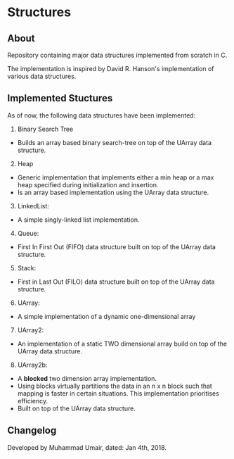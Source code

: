 # Structures

## About

Repository containing major data structures implemented from scratch in C.

The implementation is inspired by David R. Hanson's implementation of various data structures.

## Implemented Stuctures

As of now, the following data structures have been implemented:

1. Binary Search Tree

- Builds an array based binary search-tree on top of the UArray data structure.

2. Heap

- Generic implementation that implements either a min heap or a max heap specified during initialization and insertion.
- Is an array based implementation using the UArray data structure.

3. LinkedList:

- A simple singly-linked list implementation.

4. Queue:

- First In First Out (FIFO) data structure built on top of the UArray data structure.

5. Stack:

- First in Last Out (FILO) data structure built on top of the UArray data structure.

6. UArray:

- A simple implementation of a dynamic one-dimensional array

7. UArray2:

- An implementation of a static TWO dimensional array build on top of the UArray data structure.

8. UArray2b:

- A **blocked** two dimension array implementation.
- Using blocks virtually partitions the data in an n x n block such that mapping is faster in certain situations. This implementation prioritises efficiency.
- Built on top of the UArray data structure.

## Changelog

Developed by Muhammad Umair, dated: Jan 4th, 2018.

